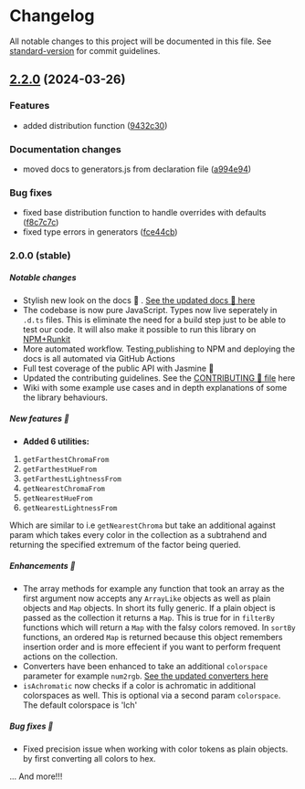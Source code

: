 # Changelog

All notable changes to this project will be documented in this file. See [standard-version](https://github.com/conventional-changelog/standard-version) for commit guidelines.

## [2.2.0](https://github.com/xml-wizard/huetiful/compare/v2.1.0...v2.2.0) (2024-03-26)


### Features

* added distribution function ([9432c30](https://github.com/xml-wizard/huetiful/commits/9432c300618f412b0f7d04727005a70f0b1fff36))


### Documentation changes

* moved docs to generators.js from declaration file ([a994e94](https://github.com/xml-wizard/huetiful/commits/a994e9418588a767bb282bc2f6ea0900e0d4948c))


### Bug fixes

* fixed base distribution function to handle overrides with defaults ([f8c7c7c](https://github.com/xml-wizard/huetiful/commits/f8c7c7cd951bbd107fae2e686039edc40c672b45))
* fixed type errors in generators ([fce44cb](https://github.com/xml-wizard/huetiful/commits/fce44cbbe004e2cbfada167a32ad1292f7128585))

### 2.0.0 (stable)

##### Notable changes

- Stylish new look on the docs :rocket: . [See the updated docs :scroll: here][home]
- The codebase is now pure JavaScript. Types now live seperately in `.d.ts` files. This is eliminate the need for a build step just to be able to test our code. It will also make it possible to run this library on [NPM+Runkit][npm]
- More automated workflow. Testing,publishing to NPM and deploying the docs is all automated via GitHub Actions
- Full test coverage of the public API with Jasmine :herb:
- Updated the contributing guidelines. See the [CONTRIBUTING :open_hands: file](./CONTRIBUTING.md) here
- Wiki with some example use cases and in depth explanations of some the library behaviours.

##### New features :toolbox:

- **Added 6 utilities:** 

1. `getFarthestChromaFrom`
2. `getFarthestHueFrom`
3. `getFarthestLightnessFrom`
4. `getNearestChromaFrom`
5. `getNearestHueFrom`
6. `getNearestLightnessFrom`

Which are similar to i.e `getNearestChroma` but take an additional against param which takes every color in the collection as a subtrahend and returning the specified extremum of the factor being queried.

##### Enhancements :pill:

- The array methods for example any function that took an array as the first argument now accepts any `ArrayLike` objects as well as plain objects and `Map` objects. In short its fully generic. If a plain object is passed as the collection it returns a `Map`. This is true for in `filterBy` functions which will return a `Map` with the falsy colors removed. In `sortBy` functions, an ordered `Map` is returned because this object remembers insertion order and is more effecient if you want to perform frequent actions on the collection.
- Converters have been enhanced to take an additional `colorspace` parameter for example `num2rgb`. [See the updated converters here][converters]
- `isAchromatic` now checks if a color is achromatic in additional colorspaces as well. This is optional via a second param `colorspace`. The default colorspace is 'lch'

##### Bug fixes :snail:

- Fixed precision issue when working with color tokens as plain objects. by first converting all colors to hex.

... And more!!!


[npm]: https://npmjs.org/package/huetiful-js
[home]: https://prjctimg.io/huetiful
[converters]: https://prjctimg.io/huetiful/converters.html
